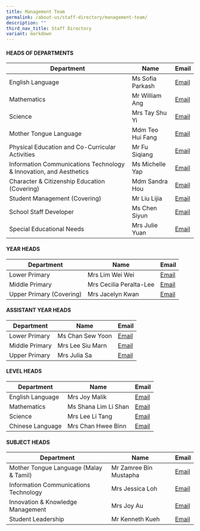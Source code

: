 ```yaml
---
title: Management Team
permalink: /about-us/staff-directory/management-team/
description: ""
third_nav_title: Staff Directory
variant: markdown
---
```

#### HEADS OF DEPARTMENTS

| Department | Name | Email |
| -------- | -------- | -------- |
| English Language     | Ms Sofia Parkash     | <a href="mailto:sofia_gita_parkash@moe.edu.sg" target="">Email</a>     |
| Mathematics     | Mr William Ang     | <a href="mailto:ang_kia_wei_william@moe.edu.sg" target="">Email</a>     |
| Science     | Mrs Tay Shu Yi     | <a href="mailto:wee_shu_yi@moe.edu.sg" target="">Email</a>     |
| Mother Tongue Language     | Mdm Teo Hui Fang    | <a href="mailto:teo_hui_fang@moe.edu.sg" target="">Email</a>     |
| Physical Education and Co-Curricular Activities     | Mr Fu Siqiang    | <a href="mailto:fu_siqiang@moe.edu.sg" target="">Email</a>    |
| Information Communications Technology &amp; Innovation, and Aesthetics    | Ms Michelle Yap     | <a href="mailto:yap_hui_ching_michelle@moe.edu.sg" target="">Email</a>    | 
| Character &amp; Citizenship Education (Covering)     | Mdm Sandra Hou     | <a href="mailto:hou_may_wah_sandra@moe.edu.sg" target="">Email</a>    |
| Student Management (Covering)    | Mr Liu Lijia   | <a href="mailto:liu_lijia@moe.edu.sg" target="">Email</a>    |
| School Staff Developer     | Ms Chen Siyun     | <a href="mailto:chen_siyun@moe.edu.sg" target="">Email</a>    |
| Special Educational Needs     | Mrs Julie Yuan     | <a href="mailto:julie_phoebe_low@moe.edu.sg" target="">Email</a>     |

#### YEAR HEADS

| Department | Name | Email |
| -------- | -------- | -------- |
| Lower Primary     | Mrs Lim Wei Wei     | <a href="mailto:chua_wei_wei@moe.edu.sg" target="">Email</a>     |
| Middle Primary     | Mrs Cecilia Peralta-Lee    | <a href="mailto:cecilia_peralta_lee@moe.edu.sg" target="">Email</a>     |
| Upper Primary (Covering)    | Mrs Jacelyn Kwan     | <a href="mailto:chia_pin_jhin@moe.edu.sg" target="">Email</a>     |

#### ASSISTANT YEAR HEADS

| Department | Name | Email |
| -------- | -------- | -------- |
| Lower Primary     | Ms Chan Sew Yoon     | <a href="mailto:chan_sew_yoon@moe.edu.sg" target="">Email</a>     |
| Middle Primary     | Mrs Lee Siu Marn    | <a href="mailto:leong_siu_marn@moe.edu.sg" target="">Email</a>     |
| Upper Primary     | Mrs Julia Sa     | <a href="mailto:lim_mei_chia_julia@moe.edu.sg" target="">Email</a>     |

#### LEVEL HEADS

| Department | Name | Email |
| -------- | -------- | -------- |
| English Language    | Mrs Joy Malik     | <a href="mailto:joy_amisha_keshyap@moe.edu.sg" target="">Email</a>     |
| Mathematics    | Ms Shana Lim Li Shan     | <a href="mailto:lim_li_shan@moe.edu.sg" target="">Email</a>     |
| Science     | Mrs Lee Li Tang     | <a href="mailto:tang_li_tang@moe.edu.sg" target="">Email</a>     |
| Chinese Language     | Mrs Chan Hwee Binn     | <a href="mailto:seah_hwee_binn@schools.gov.sg" target="">Email</a>     |

#### SUBJECT HEADS

| Department | Name | Email |
| -------- | -------- | -------- |
| Mother Tongue Language (Malay &amp; Tamil)    | Mr Zamree Bin Mustapha     | <a href="mailto:zamree_mustapha@moe.edu.sg" target="">Email</a>     |
| Information Communications Technology     | Mrs Jessica Loh     | <a href="mailto:teo_yiying_jessica@moe.edu.sg" target="">Email</a>     |
| Innovation &amp; Knowledge Management     | Mrs Joy Au     | <a href="mailto:tham_kar_yee@moe.edu.sg" target="">Email</a>    |
| Student Leadership     | Mr Kenneth Kueh     | <a href="mailto:kenneth_kueh@moe.edu.sg" target="">Email</a>     |